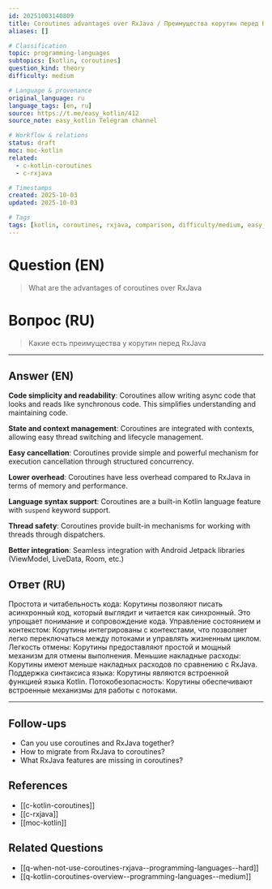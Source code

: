 ```yaml
---
id: 20251003140809
title: Coroutines advantages over RxJava / Преимущества корутин перед RxJava
aliases: []

# Classification
topic: programming-languages
subtopics: [kotlin, coroutines]
question_kind: theory
difficulty: medium

# Language & provenance
original_language: ru
language_tags: [en, ru]
source: https://t.me/easy_kotlin/412
source_note: easy_kotlin Telegram channel

# Workflow & relations
status: draft
moc: moc-kotlin
related:
  - c-kotlin-coroutines
  - c-rxjava

# Timestamps
created: 2025-10-03
updated: 2025-10-03

# Tags
tags: [kotlin, coroutines, rxjava, comparison, difficulty/medium, easy_kotlin, lang/ru, programming-languages]
---
```


# Question (EN)
> What are the advantages of coroutines over RxJava

# Вопрос (RU)
> Какие есть преимущества у корутин перед RxJava

---

## Answer (EN)

**Code simplicity and readability**: Coroutines allow writing async code that looks and reads like synchronous code. This simplifies understanding and maintaining code.

**State and context management**: Coroutines are integrated with contexts, allowing easy thread switching and lifecycle management.

**Easy cancellation**: Coroutines provide simple and powerful mechanism for execution cancellation through structured concurrency.

**Lower overhead**: Coroutines have less overhead compared to RxJava in terms of memory and performance.

**Language syntax support**: Coroutines are a built-in Kotlin language feature with `suspend` keyword support.

**Thread safety**: Coroutines provide built-in mechanisms for working with threads through dispatchers.

**Better integration**: Seamless integration with Android Jetpack libraries (ViewModel, LiveData, Room, etc.)

## Ответ (RU)

Простота и читабельность кода: Корутины позволяют писать асинхронный код, который выглядит и читается как синхронный. Это упрощает понимание и сопровождение кода. Управление состоянием и контекстом: Корутины интегрированы с контекстами, что позволяет легко переключаться между потоками и управлять жизненным циклом. Легкость отмены: Корутины предоставляют простой и мощный механизм для отмены выполнения. Меньшие накладные расходы: Корутины имеют меньше накладных расходов по сравнению с RxJava. Поддержка синтаксиса языка: Корутины являются встроенной функцией языка Kotlin. Потокобезопасность: Корутины обеспечивают встроенные механизмы для работы с потоками.

---

## Follow-ups
- Can you use coroutines and RxJava together?
- How to migrate from RxJava to coroutines?
- What RxJava features are missing in coroutines?

## References
- [[c-kotlin-coroutines]]
- [[c-rxjava]]
- [[moc-kotlin]]

## Related Questions
- [[q-when-not-use-coroutines-rxjava--programming-languages--hard]]
- [[q-kotlin-coroutines-overview--programming-languages--medium]]
